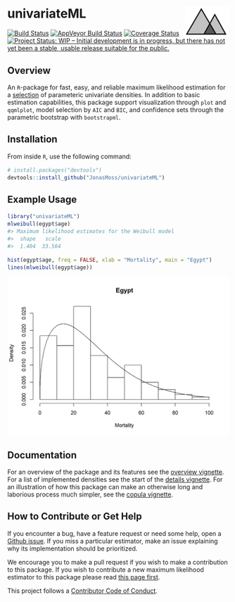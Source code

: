 
<!-- README.md is generated from README.Rmd. Please edit that file -->

# univariateML <img src="man/figures/logo.png" align="right" width="100" height="70" />

[![Build
Status](https://travis-ci.org/JonasMoss/univariateML.svg?branch=master)](https://travis-ci.org/JonasMoss/univariateML)
[![AppVeyor Build
Status](https://ci.appveyor.com/api/projects/status/github/JonasMoss/univariateML?branch=master&svg=true)](https://ci.appveyor.com/project/JonasMoss/univariateML)
[![Coverage
Status](https://codecov.io/gh/JonasMoss/univariateML/branch/master/graph/badge.svg)](https://codecov.io/gh/JonasMoss/univariateML?branch=master)
[![Project Status: WIP – Initial development is in progress, but there
has not yet been a stable, usable release suitable for the
public.](https://www.repostatus.org/badges/latest/wip.svg)](https://www.repostatus.org/#wip)

<!-- [![Project Status: Active – The project has reached a stable, usable state and is being actively developed.](https://www.repostatus.org/badges/latest/active.svg)](https://www.repostatus.org/#active)` -->

## Overview

An `R`-package for fast, easy, and reliable maximum likelihood
estimation for a [selection](/vignettes/distributions.html) of
parameteric univariate densities. In addition to basic estimation
capabilities, this package support visualization through `plot` and
`qqmlplot`, model selection by `AIC` and `BIC`, and confidence sets
through the parametric bootstrap with `bootstrapml`.

## Installation

From inside `R`, use the following command:

``` r
# install.packages("devtools")
devtools::install_github("JonasMoss/univariateML")
```

## Example Usage

``` r
library("univariateML")
mlweibull(egypt$age)
#> Maximum likelihood estimates for the Weibull model 
#>  shape   scale  
#>  1.404  33.564
```

``` r
hist(egypt$age, freq = FALSE, xlab = "Mortality", main = "Egypt")
lines(mlweibull(egypt$age))
```

<img src="man/figures/README-weibull_plot-1.png" width="750px" />

## Documentation

For an overview of the package and its features see the [overview
vignette](/vignettes/overview.html). For a list of implemented densities
see the start of the [details vignette](/vignettes/distributions.html).
For an illustration of how this package can make an otherwise long and
laborious process much simpler, see the [copula
vignette](/vignettes/copula.html).

## How to Contribute or Get Help

If you encounter a bug, have a feature request or need some help, open a
[Github issue](https://github.com/JonasMoss/univariateML/issues). If you
miss a particular estimator, make an issue explaining why its
implementation should be prioritized.

We encourage you to make a pull request if you wish to make a
contribution to this package. If you wish to contribute a new maximum
likelihood estimator to this package please read [this page
first](https://github.com/JonasMoss/univariateML/wiki/Adding-New-Densities).

This project follows a [Contributor Code of
Conduct](https://www.contributor-covenant.org/version/1/4/code-of-conduct.md).
